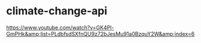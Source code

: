 # climate-change-api
https://www.youtube.com/watch?v=GK4Pl-GmPHk&amp;list=PLdbfsdSXfnQU9z72bJesMu91a0BzquY2W&amp;index=6
